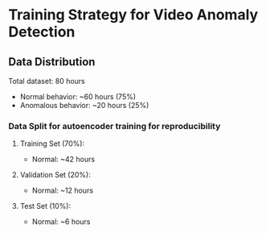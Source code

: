 # Training Strategy for Video Anomaly Detection

## Data Distribution

Total dataset: 80 hours
- Normal behavior: ~60 hours (75%)
- Anomalous behavior: ~20 hours (25%)

### Data Split for autoencoder training for reproducibility 

1. Training Set (70%):
   - Normal: ~42 hours

2. Validation Set (20%):
   - Normal: ~12 hours

3. Test Set (10%):
   - Normal: ~6 hours
